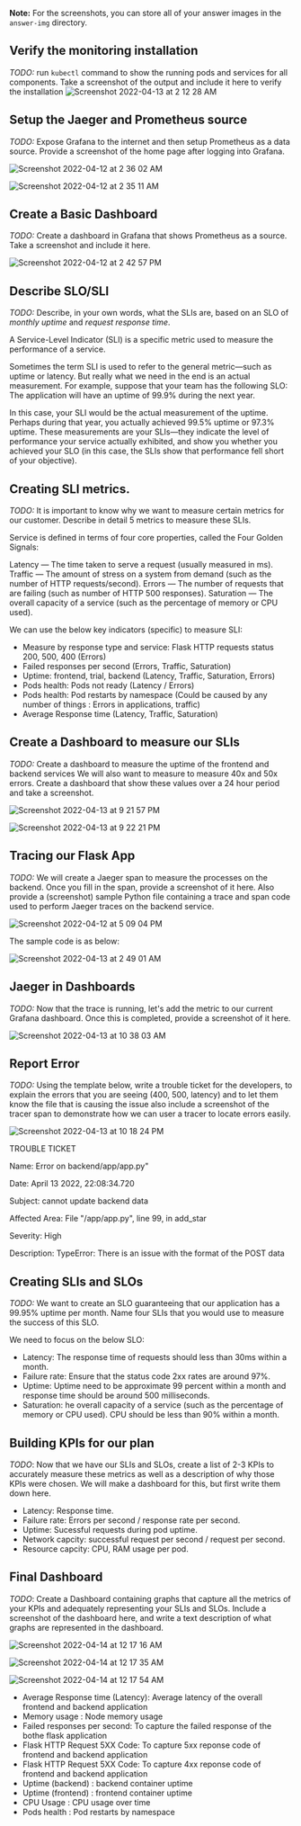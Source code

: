 **Note:** For the screenshots, you can store all of your answer images in the `answer-img` directory.

## Verify the monitoring installation

*TODO:* run `kubectl` command to show the running pods and services for all components. Take a screenshot of the output and include it here to verify the installation
![Screenshot 2022-04-13 at 2 12 28 AM](https://user-images.githubusercontent.com/40661295/163050352-f2aafb39-3b7e-4ce0-8936-bced222f8636.png)


## Setup the Jaeger and Prometheus source
*TODO:* Expose Grafana to the internet and then setup Prometheus as a data source. Provide a screenshot of the home page after logging into Grafana.

![Screenshot 2022-04-12 at 2 36 02 AM](https://user-images.githubusercontent.com/40661295/163050605-6e074bc3-60a7-4643-bf1e-d640f11c096f.png)

![Screenshot 2022-04-12 at 2 35 11 AM](https://user-images.githubusercontent.com/40661295/163050635-f9884a01-824a-4d08-95ed-a1368d706f81.png)


## Create a Basic Dashboard
*TODO:* Create a dashboard in Grafana that shows Prometheus as a source. Take a screenshot and include it here.

![Screenshot 2022-04-12 at 2 42 57 PM](https://user-images.githubusercontent.com/40661295/163052117-4decc806-96e5-450a-b058-bee261520125.png)


## Describe SLO/SLI
*TODO:* Describe, in your own words, what the SLIs are, based on an SLO of *monthly uptime* and *request response time*.

A Service-Level Indicator (SLI) is a specific metric used to measure the performance of a service.

Sometimes the term SLI is used to refer to the general metric—such as uptime or latency. But really what we need in the end is an actual measurement. For example, suppose that your team has the following SLO: The application will have an uptime of 99.9% during the next year.

In this case, your SLI would be the actual measurement of the uptime. Perhaps during that year, you actually achieved 99.5% uptime or 97.3% uptime. These measurements are your SLIs—they indicate the level of performance your service actually exhibited, and show you whether you achieved your SLO (in this case, the SLIs show that performance fell short of your objective).

## Creating SLI metrics.
*TODO:* It is important to know why we want to measure certain metrics for our customer. Describe in detail 5 metrics to measure these SLIs. 

Service is defined in terms of four core properties, called the Four Golden Signals:

Latency — The time taken to serve a request (usually measured in ms).
Traffic — The amount of stress on a system from demand (such as the number of HTTP requests/second).
Errors — The number of requests that are failing (such as number of HTTP 500 responses).
Saturation — The overall capacity of a service (such as the percentage of memory or CPU used).

We can use the below key indicators (specific) to measure SLI:

* Measure by response type and service: Flask HTTP requests status 200, 500, 400 (Errors)
* Failed responses per second (Errors, Traffic, Saturation)
* Uptime: frontend, trial, backend (Latency, Traffic, Saturation, Errors)
* Pods health: Pods not ready (Latency / Errors)
* Pods health: Pod restarts by namespace (Could be caused by any number of things : Errors in applications, traffic)
* Average Response time (Latency, Traffic, Saturation)

## Create a Dashboard to measure our SLIs
*TODO:* Create a dashboard to measure the uptime of the frontend and backend services We will also want to measure to measure 40x and 50x errors. Create a dashboard that show these values over a 24 hour period and take a screenshot.


![Screenshot 2022-04-13 at 9 21 57 PM](https://user-images.githubusercontent.com/40661295/163221385-2af8ec4c-0caf-4a09-849f-144b0e26f492.png)


![Screenshot 2022-04-13 at 9 22 21 PM](https://user-images.githubusercontent.com/40661295/163221662-3d12e790-355f-46e5-bbf9-a05ce36b4de5.png)

## Tracing our Flask App
*TODO:*  We will create a Jaeger span to measure the processes on the backend. Once you fill in the span, provide a screenshot of it here. Also provide a (screenshot) sample Python file containing a trace and span code used to perform Jaeger traces on the backend service.

![Screenshot 2022-04-12 at 5 09 04 PM](https://user-images.githubusercontent.com/40661295/163056227-c613bd99-b79d-485f-bbe0-fae0c03fba77.png)


The sample code is as below:

![Screenshot 2022-04-13 at 2 49 01 AM](https://user-images.githubusercontent.com/40661295/163056521-02420493-7d32-48dc-8281-c20132f4e57e.png)



## Jaeger in Dashboards
*TODO:* Now that the trace is running, let's add the metric to our current Grafana dashboard. Once this is completed, provide a screenshot of it here.

![Screenshot 2022-04-13 at 10 38 03 AM](https://user-images.githubusercontent.com/40661295/163104587-cfe49000-12e0-4dd8-86c2-57fbdbe8ed43.png)


## Report Error
*TODO:* Using the template below, write a trouble ticket for the developers, to explain the errors that you are seeing (400, 500, latency) and to let them know the file that is causing the issue also include a screenshot of the tracer span to demonstrate how we can user a tracer to locate errors easily.

![Screenshot 2022-04-13 at 10 18 24 PM](https://user-images.githubusercontent.com/40661295/163230575-8d1d031f-bc6c-4242-bb85-46e8138b7382.png)


TROUBLE TICKET

Name: Error on backend/app/app.py"

Date: April 13 2022, 22:08:34.720

Subject: cannot update backend data 

Affected Area:   File "/app/app.py", line 99, in add_star

Severity: High

Description: TypeError: There is an issue with the format of the POST data


## Creating SLIs and SLOs
*TODO:* We want to create an SLO guaranteeing that our application has a 99.95% uptime per month. Name four SLIs that you would use to measure the success of this SLO.

We need to focus on the below SLO:

* Latency: The response time of requests should less than 30ms within a month.
* Failure rate: Ensure that the status code 2xx rates are around 97%.
* Uptime: Uptime need to be approximate 99 percent within a month and response time should be around 500 milliseconds.
* Saturation: he overall capacity of a service (such as the percentage of memory or CPU used). CPU should be less than 90% within a month.

## Building KPIs for our plan
*TODO*: Now that we have our SLIs and SLOs, create a list of 2-3 KPIs to accurately measure these metrics as well as a description of why those KPIs were chosen. We will make a dashboard for this, but first write them down here.

* Latency: Response time.
* Failure rate: Errors per second / response rate per second.
* Uptime: Sucessful requests during pod uptime.
* Network capcity: successful request per second / request per second.
* Resource capcity: CPU, RAM usage per pod.

## Final Dashboard
*TODO*: Create a Dashboard containing graphs that capture all the metrics of your KPIs and adequately representing your SLIs and SLOs. Include a screenshot of the dashboard here, and write a text description of what graphs are represented in the dashboard.  

![Screenshot 2022-04-14 at 12 17 16 AM](https://user-images.githubusercontent.com/40661295/163249508-c7e49923-de9b-481a-a722-0d7ebf150717.png)

![Screenshot 2022-04-14 at 12 17 35 AM](https://user-images.githubusercontent.com/40661295/163249521-ee00e168-24c2-481f-8cb8-aa29a8d373fd.png)


![Screenshot 2022-04-14 at 12 17 54 AM](https://user-images.githubusercontent.com/40661295/163249551-6d5d11da-cf6a-4085-bd4e-410e585d2b82.png)


* Average Response time (Latency): Average latency of the overall frontend and backend application 
* Memory usage : Node memory usage
* Failed responses per second:  To capture the failed response of the bothe flask application
* Flask HTTP Request 5XX Code: To capture 5xx reponse code of frontend and backend application
* Flask HTTP Request 5XX Code: To capture 4xx reponse code of frontend and backend application
* Uptime (backend) : backend container uptime
* Uptime (frontend) : frontend container uptime
* CPU Usage : CPU usage over time
* Pods health : Pod restarts by namespace
